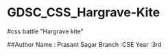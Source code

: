 # GDSC_CSS_Hargrave-Kite
#css battle "Hargrave kite"

##Author Name : Prasant Sagar 
Branch :CSE
Year :3rd

